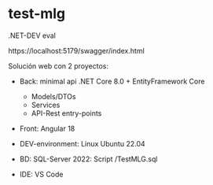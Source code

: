 # test-mlg
.NET-DEV eval

https://localhost:5179/swagger/index.html

Solución web con 2 proyectos:

- Back: minimal api .NET Core 8.0 + EntityFramework Core
  - Models/DTOs
  - Services
  - API-Rest entry-points
- Front: Angular 18
  
- DEV-environment: Linux Ubuntu 22.04
- BD: SQL-Server 2022: Script /TestMLG.sql
- IDE: VS Code
